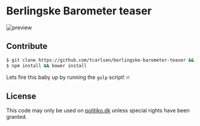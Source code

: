 # Berlingske Barometer teaser

![preview](https://cloud.githubusercontent.com/assets/145288/6920366/2dc69e64-d7be-11e4-8f74-6d0c29ae94f6.png)

## Contribute

```bash
$ git clone https://github.com/tcarlsen/berlingske-barometer-teaser && cd berlingske-barometer-teaser
$ npm install && bower install
```

Lets fire this baby up by running the `gulp` script! :fire:

## License

This code may only be used on [politiko.dk](http://www.politiko.dk) unless special rights have been granted.
